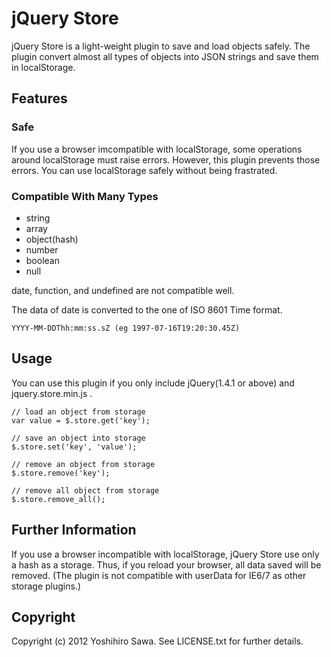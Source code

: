 # jQuery Store

jQuery Store is a light-weight plugin to save and load objects safely. The plugin convert almost all types of objects into JSON strings and save them in localStorage.


## Features

### Safe

If you use a browser imcompatible with localStorage, some operations around localStorage must raise errors. However, this plugin prevents those errors. You can use localStorage safely without being frastrated.

### Compatible With Many Types

* string
* array
* object(hash)
* number
* boolean
* null

date, function, and undefined are not compatible well.

The data of date is converted to the one of ISO 8601 Time format.

    YYYY-MM-DDThh:mm:ss.sZ (eg 1997-07-16T19:20:30.45Z)


## Usage

You can use this plugin if you only include jQuery(1.4.1 or above) and jquery.store.min.js .

    // load an object from storage
    var value = $.store.get('key');

    // save an object into storage
    $.store.set('key', 'value');

    // remove an object from storage
    $.store.remove('key');

    // remove all object from storage
    $.store.remove_all();


## Further Information

If you use a browser incompatible with localStorage, jQuery Store use only a hash as a storage. Thus, if you reload your browser, all data saved will be removed. (The plugin is not compatible with userData for IE6/7 as other storage plugins.)


## Copyright

Copyright (c) 2012 Yoshihiro Sawa. See LICENSE.txt for further details.
